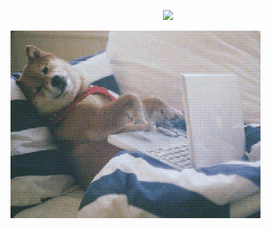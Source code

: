



<p align="center">
  <a>
    <img src="https://readme-typing-svg.demolab.com/?lines=FullStack%20Developer;Always%20learning%20new%20skills&center=true&width=440&height=45&color=f75c7e&vCenter=true&pause=1000&size=22" /></a>
</p>


![](https://github.com/klejdi94/klejdi94/blob/master/giphy-dog.gif)

